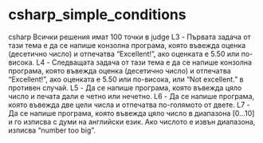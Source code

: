 # csharp_simple_conditions
csharp
Всички решения имат 100 точки в judge
L3 - Първата задача от тази тема е да се напише конзолна програма, която въвежда оценка (десетично число) и отпечатва “Excellent!”, ако оценката е 5.50 или по-висока.
L4 - Следващата задача от тази тема е да се напише конзолна програма, която въвежда оценка (десетично число) и отпечатва “Excellent!”, ако оценката е 5.50 или по-висока, или “Not excellent.” в противен случай.
L5 - Да се напише програма, която въвежда цяло число и печата дали е четно или нечетно.
L6 - Да се напише програма, която въвежда две цели числа и отпечатва по-голямото от двете.
L7 - Да се напише програма, която въвежда цяло число в диапазона [0…10] и го изписва с думи на английски език. Ако числото е извън диапазона, изписва “number too big”. 
